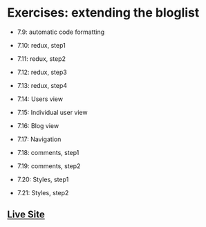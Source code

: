 # Exercises: extending the bloglist

- 7.9: automatic code formatting
- 7.10: redux, step1
- 7.11: redux, step2
- 7.12: redux, step3
- 7.13: redux, step4

- 7.14: Users view
- 7.15: Individual user view
- 7.16: Blog view

- 7.17: Navigation

- 7.18: comments, step1
- 7.19: comments, step2

- 7.20: Styles, step1
- 7.21: Styles, step2

## [Live Site](https://redsquirrrel-bloglist.herokuapp.com/)
